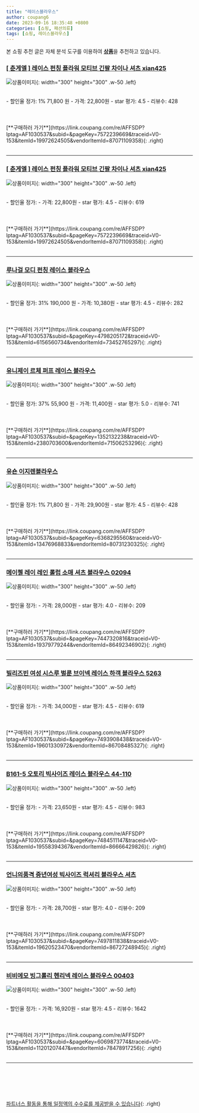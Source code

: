 ```yaml
---
title: "레이스블라우스"
author: coupang6
date: 2023-09-16 18:35:48 +0800
categories: [쇼핑, 패션의류]
tags: [쇼핑, 레이스블라우스]
---
```


본 쇼핑 추천 글은 자체 분석 도구를 이용하여 [**상품**](https://link.coupang.com/a/bao1ui)을 추천하고 있습니다.

### [[ 춘게엘 ] 레이스 펀칭 플라워 모티브 긴팔 차이나 셔츠 xian425](https://link.coupang.com/re/AFFSDP?lptag=AF1030537&subid=&pageKey=7572239669&traceid=V0-153&itemId=19972624505&vendorItemId=87071109358)

![상품이미지](https://thumbnail9.coupangcdn.com/thumbnails/remote/230x230ex/image/vendor_inventory/dbea/f50cc90588f3382cdeb426dfe2df8af5d361ee8d61d80f036d4e27ddae88.jpg){: width="300" height="300" .w-50 .left}


<br>
- 할인율 정가: 1%  71,800   원
- 가격: 22,800원
- star 평가: 4.5
- 리뷰수: 428
<br>
<br>
<br>
<br>
[**구매하러 가기**](https://link.coupang.com/re/AFFSDP?lptag=AF1030537&subid=&pageKey=7572239669&traceid=V0-153&itemId=19972624505&vendorItemId=87071109358){: .right}
<br>
<br>

---

### [[ 춘게엘 ] 레이스 펀칭 플라워 모티브 긴팔 차이나 셔츠 xian425](https://link.coupang.com/re/AFFSDP?lptag=AF1030537&subid=&pageKey=7572239669&traceid=V0-153&itemId=19972624505&vendorItemId=87071109358)

![상품이미지](https://thumbnail9.coupangcdn.com/thumbnails/remote/230x230ex/image/vendor_inventory/dbea/f50cc90588f3382cdeb426dfe2df8af5d361ee8d61d80f036d4e27ddae88.jpg){: width="300" height="300" .w-50 .left}


<br>
- 할인율 정가: 
- 가격: 22,800원
- star 평가: 4.5
- 리뷰수: 619
<br>
<br>
<br>
<br>
[**구매하러 가기**](https://link.coupang.com/re/AFFSDP?lptag=AF1030537&subid=&pageKey=7572239669&traceid=V0-153&itemId=19972624505&vendorItemId=87071109358){: .right}
<br>
<br>

---

### [루나걸 모디 펀칭 레이스 블라우스](https://link.coupang.com/re/AFFSDP?lptag=AF1030537&subid=&pageKey=4798205172&traceid=V0-153&itemId=6156560734&vendorItemId=73452765297)

![상품이미지](https://thumbnail7.coupangcdn.com/thumbnails/remote/230x230ex/image/retail/images/241527762011959-805ac2d6-af71-4f7d-9f11-7d17f7596bdd.jpg){: width="300" height="300" .w-50 .left}


<br>
- 할인율 정가: 31%  190,000   원
- 가격: 10,380원
- star 평가: 4.5
- 리뷰수: 282
<br>
<br>
<br>
<br>
[**구매하러 가기**](https://link.coupang.com/re/AFFSDP?lptag=AF1030537&subid=&pageKey=4798205172&traceid=V0-153&itemId=6156560734&vendorItemId=73452765297){: .right}
<br>
<br>

---

### [유니제이 르체 퍼프 레이스 블라우스](https://link.coupang.com/re/AFFSDP?lptag=AF1030537&subid=&pageKey=1352132238&traceid=V0-153&itemId=2380703600&vendorItemId=71506253296)

![상품이미지](https://thumbnail8.coupangcdn.com/thumbnails/remote/230x230ex/image/retail/images/2020/03/04/19/9/fe2709ff-d16e-4b3e-9adc-fc6b02d47463.jpg){: width="300" height="300" .w-50 .left}


<br>
- 할인율 정가: 37%  55,900   원
- 가격: 11,400원
- star 평가: 5.0
- 리뷰수: 741
<br>
<br>
<br>
<br>
[**구매하러 가기**](https://link.coupang.com/re/AFFSDP?lptag=AF1030537&subid=&pageKey=1352132238&traceid=V0-153&itemId=2380703600&vendorItemId=71506253296){: .right}
<br>
<br>

---

### [유숀 이지렌블라우스](https://link.coupang.com/re/AFFSDP?lptag=AF1030537&subid=&pageKey=6368295560&traceid=V0-153&itemId=13476968833&vendorItemId=80731230325)

![상품이미지](https://thumbnail10.coupangcdn.com/thumbnails/remote/230x230ex/image/vendor_inventory/2149/81e3bb06f7771effa1bf81fc6f91ae1cc67ba0527194817a8c6558ae5abc.jpeg){: width="300" height="300" .w-50 .left}


<br>
- 할인율 정가: 1%  71,800   원
- 가격: 29,900원
- star 평가: 4.5
- 리뷰수: 428
<br>
<br>
<br>
<br>
[**구매하러 가기**](https://link.coupang.com/re/AFFSDP?lptag=AF1030537&subid=&pageKey=6368295560&traceid=V0-153&itemId=13476968833&vendorItemId=80731230325){: .right}
<br>
<br>

---

### [메이첼 레이 레인 롤럽 소매 셔츠 블라우스 02094](https://link.coupang.com/re/AFFSDP?lptag=AF1030537&subid=&pageKey=7447320816&traceid=V0-153&itemId=19379779244&vendorItemId=86492346902)

![상품이미지](https://thumbnail10.coupangcdn.com/thumbnails/remote/230x230ex/image/retail/images/2023/07/06/12/4/fc3c2cfc-20c9-4d03-87ae-55127b39ae15.jpg){: width="300" height="300" .w-50 .left}


<br>
- 할인율 정가: 
- 가격: 28,000원
- star 평가: 4.0
- 리뷰수: 209
<br>
<br>
<br>
<br>
[**구매하러 가기**](https://link.coupang.com/re/AFFSDP?lptag=AF1030537&subid=&pageKey=7447320816&traceid=V0-153&itemId=19379779244&vendorItemId=86492346902){: .right}
<br>
<br>

---

### [빌리즈빈 여성 시스루 벌룬 브이넥 레이스 하객 블라우스 5263](https://link.coupang.com/re/AFFSDP?lptag=AF1030537&subid=&pageKey=7493908438&traceid=V0-153&itemId=19601330972&vendorItemId=86708485327)

![상품이미지](https://thumbnail9.coupangcdn.com/thumbnails/remote/230x230ex/image/vendor_inventory/7fde/67108d062d7862062a13d6e609b01327db703647caa1e5b331d54f8af932.jpeg){: width="300" height="300" .w-50 .left}


<br>
- 할인율 정가: 
- 가격: 34,000원
- star 평가: 4.5
- 리뷰수: 619
<br>
<br>
<br>
<br>
[**구매하러 가기**](https://link.coupang.com/re/AFFSDP?lptag=AF1030537&subid=&pageKey=7493908438&traceid=V0-153&itemId=19601330972&vendorItemId=86708485327){: .right}
<br>
<br>

---

### [B161-5 오토리 빅사이즈 레이스 블라우스 44-110](https://link.coupang.com/re/AFFSDP?lptag=AF1030537&subid=&pageKey=7484511147&traceid=V0-153&itemId=19558394367&vendorItemId=86666429826)

![상품이미지](https://thumbnail9.coupangcdn.com/thumbnails/remote/230x230ex/image/vendor_inventory/281a/3736192a4953686d49205c02eb2cedda00df31f3a8df5ccdcb18817dd98c.jpg){: width="300" height="300" .w-50 .left}


<br>
- 할인율 정가: 
- 가격: 23,650원
- star 평가: 4.5
- 리뷰수: 983
<br>
<br>
<br>
<br>
[**구매하러 가기**](https://link.coupang.com/re/AFFSDP?lptag=AF1030537&subid=&pageKey=7484511147&traceid=V0-153&itemId=19558394367&vendorItemId=86666429826){: .right}
<br>
<br>

---

### [언니의품격 중년여성 빅사이즈 럭셔리 블라우스 셔츠](https://link.coupang.com/re/AFFSDP?lptag=AF1030537&subid=&pageKey=7497811838&traceid=V0-153&itemId=19620523470&vendorItemId=86727248945)

![상품이미지](https://thumbnail7.coupangcdn.com/thumbnails/remote/230x230ex/image/vendor_inventory/a2cd/46deeba21adca94f236de64c9ba32babe8b4015bf7c88390a3f29a83c180.png){: width="300" height="300" .w-50 .left}


<br>
- 할인율 정가: 
- 가격: 28,700원
- star 평가: 4.0
- 리뷰수: 209
<br>
<br>
<br>
<br>
[**구매하러 가기**](https://link.coupang.com/re/AFFSDP?lptag=AF1030537&subid=&pageKey=7497811838&traceid=V0-153&itemId=19620523470&vendorItemId=86727248945){: .right}
<br>
<br>

---

### [비비에모 빙그롤리 헨리넥 레이스 블라우스 00403](https://link.coupang.com/re/AFFSDP?lptag=AF1030537&subid=&pageKey=6069873774&traceid=V0-153&itemId=11201207447&vendorItemId=78478917256)

![상품이미지](https://thumbnail9.coupangcdn.com/thumbnails/remote/230x230ex/image/retail/images/3299529337292758-0dba943e-ae50-40d1-8aa6-28c5fafb9348.jpg){: width="300" height="300" .w-50 .left}


<br>
- 할인율 정가: 
- 가격: 16,920원
- star 평가: 4.5
- 리뷰수: 1642
<br>
<br>
<br>
<br>
[**구매하러 가기**](https://link.coupang.com/re/AFFSDP?lptag=AF1030537&subid=&pageKey=6069873774&traceid=V0-153&itemId=11201207447&vendorItemId=78478917256){: .right}
<br>
<br>

---
<br><br><br><br><br> [파트너스 활동을 통해 일정액의 수수료를 제공받을 수 있습니다](https://link.coupang.com/a/bao1ui){: .right}